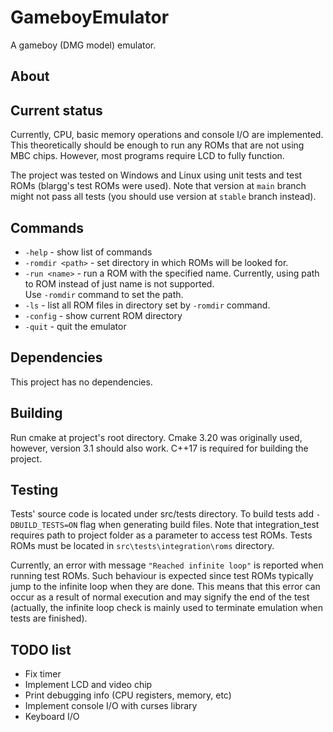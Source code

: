 # GameboyEmulator
A gameboy (DMG model) emulator.
## About

## Current status
Currently, CPU, basic memory operations and console I/O are implemented. This theoretically should be enough to run any ROMs that are not using MBC chips. However, most programs require LCD to fully function.

The project was tested on Windows and Linux using unit tests and test ROMs (blargg's test ROMs were used). Note that version at `main` branch might not pass all tests (you should use version at `stable` branch instead).
## Commands
- `-help` - show list of commands
- `-romdir <path>` - set directory in which ROMs will be looked for.
- `-run <name>` - run a ROM with the specified name. Currently, using path to ROM instead of just name is not supported.  
Use `-romdir` command to set the path.
- `-ls` - list all ROM files in directory set by `-romdir` command.
- `-config` - show current ROM directory
- `-quit` - quit the emulator
## Dependencies
This project has no dependencies.
## Building
Run cmake at project's root directory. Cmake 3.20 was originally used, however, version 3.1 should also work. C++17 is required for building the project.
## Testing
Tests' source code is located under src/tests directory. To build tests add `-DBUILD_TESTS=ON` flag when generating build files.
Note that integration_test requires path to project folder as a parameter to access test ROMs. Tests ROMs must be located in `src\tests\integration\roms` directory.  
  
Currently, an error with message `"Reached infinite loop"` is reported when running test ROMs. Such behaviour is expected since test ROMs typically jump to the infinite loop when they are done. This means that this error can occur as a result of normal execution and may signify the end of the test (actually, the infinite loop check is mainly used to terminate emulation when tests are finished). 
## TODO list
- Fix timer
- Implement LCD and video chip
- Print debugging info (CPU registers, memory, etc)
- Implement console I/O with curses library
- Keyboard I/O